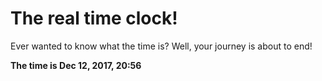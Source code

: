 # The real time clock!

Ever wanted to know what the time is? Well, your journey is about to end!

**The time is Dec 12, 2017, 20:56**